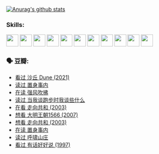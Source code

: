 
[![Anurag's github stats](https://github-readme-stats.vercel.app/api?username=w940853815)](https://github.com/anuraghazra/github-readme-stats)

### Skills:

<code><img height="32" src="https://cdn.jsdelivr.net/npm/simple-icons@v5/icons/python.svg"></code>
<code><img height="32" src="https://cdn.jsdelivr.net/npm/simple-icons@v5/icons/javascript.svg"></code>
<code><img height="32" src="https://cdn.jsdelivr.net/npm/simple-icons@v5/icons/django.svg"></code>
<code><img height="32" src="https://cdn.jsdelivr.net/npm/simple-icons@v5/icons/flask.svg"></code>
<code><img height="32" src="https://cdn.jsdelivr.net/npm/simple-icons@v5/icons/vuetify.svg"></code>
<code><img height="32" src="https://cdn.jsdelivr.net/npm/simple-icons@v5/icons/git.svg"></code>
<code><img height="32" src="https://cdn.jsdelivr.net/npm/simple-icons@v5/icons/docker.svg"></code>
<code><img height="32" src="https://cdn.jsdelivr.net/npm/simple-icons@v5/icons/postgresql.svg"></code>
<code><img height="32" src="https://cdn.jsdelivr.net/npm/simple-icons@v5/icons/elasticsearch.svg"></code>
<code><img height="32" src="https://cdn.jsdelivr.net/npm/simple-icons@v5/icons/macos.svg"></code>
<code><img height="32" src="https://cdn.jsdelivr.net/npm/simple-icons@v5/icons/linux.svg"></code>

### 🗣 豆瓣:

<!-- DOUBAN-ACTIVITIES:START -->
- [看过 沙丘 Dune‎ (2021)](https://www.douban.com/people/136069238/status/3726869471/?_i=42688005)
- [读过 置身事内](https://www.douban.com/people/136069238/status/3726223867/?_i=42688005)
- [在读 强风吹拂](https://www.douban.com/people/136069238/status/3725395475/?_i=42688005)
- [读过 当我谈跑步时我谈些什么](https://www.douban.com/people/136069238/status/3715422296/?_i=42688005)
- [在看 走向共和‎ (2003)](https://www.douban.com/people/136069238/status/3711470443/?_i=42688005)
- [想看 大明王朝1566‎ (2007)](https://www.douban.com/people/136069238/status/3710980213/?_i=42688005)
- [想看 走向共和‎ (2003)](https://www.douban.com/people/136069238/status/3710980002/?_i=42688005)
- [在读 置身事内](https://www.douban.com/people/136069238/status/3710472151/?_i=42688005)
- [读过 呼啸山庄](https://www.douban.com/people/136069238/status/3710470617/?_i=42688005)
- [看过 有话好好说‎ (1997)](https://www.douban.com/people/136069238/status/3709833172/?_i=42688005)
<!-- DOUBAN-ACTIVITIES:END -->
<!--
**w940853815/w940853815** is a ✨ _special_ ✨ repository because its `README.md` (this file) appears on your GitHub profile.

Here are some ideas to get you started:

- 🔭 I’m currently working on ...
- 🌱 I’m currently learning ...
- 👯 I’m looking to collaborate on ...
- 🤔 I’m looking for help with ...
- 💬 Ask me about ...
- 📫 How to reach me: ...
- 😄 Pronouns: ...
- ⚡ Fun fact: ...
-->
